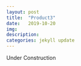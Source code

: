 ```yaml
---
layout: post
title:  "Product3"
date:   2019-10-20
img:
description:
categories: jekyll update
---
```

Under Construction
